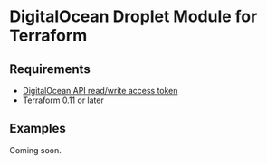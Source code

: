 # DigitalOcean Droplet Module for Terraform

## Requirements
* [DigitalOcean API read/write access token](https://cloud.digitalocean.com/settings/api/tokens?i=4f4af1)
* Terraform 0.11 or later

## Examples
Coming soon.

